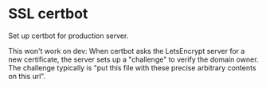 # SSL certbot

Set up certbot for production server.

This won't work on dev: When certbot asks the LetsEncrypt server for a new certificate, the server sets up a "challenge" to verify the domain owner. The challenge typically is "put this file with these precise arbitrary contents on this url".
